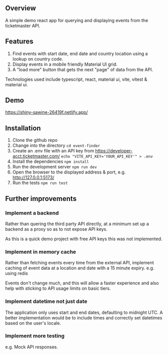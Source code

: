## Overview

A simple demo react app for querying and displaying events from the ticketmaster API.

## Features

1. Find events with start date, end date and country location using a lookup on country code.
2. Display events in a mobile friendly Material UI grid.
3. A "load more" button that gets the next "page" of data from the API.

Technologies used include typescript, react, material ui, vite, vitest & material ui.

## Demo

https://shiny-sawine-26419f.netlify.app/

## Installation

1. Clone the github repo
2. Change into the directory `cd event-finder`
3. Create an .env file with an API key from https://developer-acct.ticketmaster.com/ `echo "VITE_API_KEY='YOUR_API_KEY'" > .env`
4. Install the dependencies `npm install`
5. Run the development server `npm run dev`
6. Open the browser to the displayed address & port, e.g. http://127.0.0.1:5173/
7. Run the tests `npm run test`

## Further improvements

### Implement a backend

Rather than quering the third party API directly, at a minimum set up a backend as a proxy so as to not expose API keys.

As this is a quick demo project with free API keys this was not implemented.

### Implement in memory cache

Rather than fetching events every time from the external API, implement caching of event data at a location and date with a 15 minute expiry. e.g. using redis

Events don't change much, and this will allow a faster experience and also help with sticking to API usage limits on basic tiers.

### Implement datetime not just date

The application only uses start and end dates, defaulting to midnight UTC. A better implementation would be to include times and correctly set datetimes based on the user's locale.

### Implement more testing

e.g. Mock API responses.
